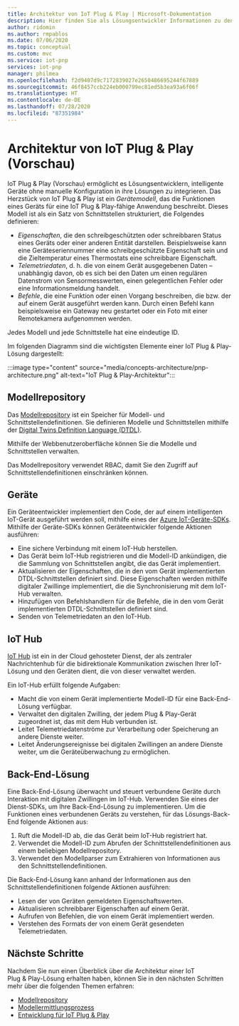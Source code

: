 ```yaml
---
title: Architektur von IoT Plug & Play | Microsoft-Dokumentation
description: Hier finden Sie als Lösungsentwickler Informationen zu den Hauptelementen der Architektur von IoT Plug & Play.
author: ridomin
ms.author: rmpablos
ms.date: 07/06/2020
ms.topic: conceptual
ms.custom: mvc
ms.service: iot-pnp
services: iot-pnp
manager: philmea
ms.openlocfilehash: f2d9407d9c7172839027e2650486695244f67889
ms.sourcegitcommit: 46f8457ccb224eb000799ec81ed5b3ea93a6f06f
ms.translationtype: HT
ms.contentlocale: de-DE
ms.lasthandoff: 07/28/2020
ms.locfileid: "87351984"
---
```

# <a name="iot-plug-and-play-preview-architecture"></a>Architektur von IoT Plug & Play (Vorschau)

IoT Plug & Play (Vorschau) ermöglicht es Lösungsentwicklern, intelligente Geräte ohne manuelle Konfiguration in ihre Lösungen zu integrieren. Das Herzstück von IoT Plug & Play ist ein _Gerätemodell_, das die Funktionen eines Geräts für eine IoT Plug & Play-fähige Anwendung beschreibt. Dieses Modell ist als ein Satz von Schnittstellen strukturiert, die Folgendes definieren:

- _Eigenschaften_, die den schreibgeschützten oder schreibbaren Status eines Geräts oder einer anderen Entität darstellen. Beispielsweise kann eine Geräteseriennummer eine schreibgeschützte Eigenschaft sein und die Zieltemperatur eines Thermostats eine schreibbare Eigenschaft.
- _Telemetriedaten_, d. h. die von einem Gerät ausgegebenen Daten – unabhängig davon, ob es sich bei den Daten um einen regulären Datenstrom von Sensormesswerten, einen gelegentlichen Fehler oder eine Informationsmeldung handelt.
- _Befehle_, die eine Funktion oder einen Vorgang beschreiben, die bzw. der auf einem Gerät ausgeführt werden kann. Durch einen Befehl kann beispielsweise ein Gateway neu gestartet oder ein Foto mit einer Remotekamera aufgenommen werden.

Jedes Modell und jede Schnittstelle hat eine eindeutige ID.

Im folgenden Diagramm sind die wichtigsten Elemente einer IoT Plug & Play-Lösung dargestellt:

:::image type="content" source="media/concepts-architecture/pnp-architecture.png" alt-text="IoT Plug & Play-Architektur":::

## <a name="model-repository"></a>Modellrepository

Das [Modellrepository](./concepts-model-repository.md) ist ein Speicher für Modell- und Schnittstellendefinitionen. Sie definieren Modelle und Schnittstellen mithilfe der [Digital Twins Definition Language (DTDL)](https://github.com/Azure/opendigitaltwins-dtdl).

Mithilfe der Webbenutzeroberfläche können Sie die Modelle und Schnittstellen verwalten.

Das Modellrepository verwendet RBAC, damit Sie den Zugriff auf Schnittstellendefinitionen einschränken können.

## <a name="devices"></a>Geräte

Ein Geräteentwickler implementiert den Code, der auf einem intelligenten IoT-Gerät ausgeführt werden soll, mithilfe eines der [Azure IoT-Geräte-SDKs](./libraries-sdks.md). Mithilfe der Geräte-SDKs können Geräteentwickler folgende Aktionen ausführen:

- Eine sichere Verbindung mit einem IoT-Hub herstellen.
- Das Gerät beim IoT-Hub registrieren und die Modell-ID ankündigen, die die Sammlung von Schnittstellen angibt, die das Gerät implementiert.
- Aktualisieren der Eigenschaften, die in den vom Gerät implementierten DTDL-Schnittstellen definiert sind. Diese Eigenschaften werden mithilfe digitaler Zwillinge implementiert, die die Synchronisierung mit dem IoT-Hub verwalten.
- Hinzufügen von Befehlshandlern für die Befehle, die in den vom Gerät implementierten DTDL-Schnittstellen definiert sind.
- Senden von Telemetriedaten an den IoT-Hub.

## <a name="iot-hub"></a>IoT Hub

[IoT Hub](../iot-hub/about-iot-hub.md) ist ein in der Cloud gehosteter Dienst, der als zentraler Nachrichtenhub für die bidirektionale Kommunikation zwischen Ihrer IoT-Lösung und den Geräten dient, die von dieser verwaltet werden.

Ein IoT-Hub erfüllt folgende Aufgaben:

- Macht die von einem Gerät implementierte Modell-ID für eine Back-End-Lösung verfügbar.
- Verwaltet den digitalen Zwilling, der jedem Plug & Play-Gerät zugeordnet ist, das mit dem Hub verbunden ist.
- Leitet Telemetriedatenströme zur Verarbeitung oder Speicherung an andere Dienste weiter.
- Leitet Änderungsereignisse bei digitalen Zwillingen an andere Dienste weiter, um die Geräteüberwachung zu ermöglichen.

## <a name="backend-solution"></a>Back-End-Lösung

Eine Back-End-Lösung überwacht und steuert verbundene Geräte durch Interaktion mit digitalen Zwillingen im IoT-Hub. Verwenden Sie eines der Dienst-SDKs, um Ihre Back-End-Lösung zu implementieren. Um die Funktionen eines verbundenen Geräts zu verstehen, für das Lösungs-Back-End folgende Aktionen aus:

1. Ruft die Modell-ID ab, die das Gerät beim IoT-Hub registriert hat.
1. Verwendet die Modell-ID zum Abrufen der Schnittstellendefinitionen aus einem beliebigen Modellrepository.
1. Verwendet den Modellparser zum Extrahieren von Informationen aus den Schnittstellendefinitionen.

Die Back-End-Lösung kann anhand der Informationen aus den Schnittstellendefinitionen folgende Aktionen ausführen:

- Lesen der von Geräten gemeldeten Eigenschaftswerten.
- Aktualisieren schreibbarer Eigenschaften auf einem Gerät.
- Aufrufen von Befehlen, die von einem Gerät implementiert werden.
- Verstehen des Formats der von einem Gerät gesendeten Telemetriedaten.

## <a name="next-steps"></a>Nächste Schritte

Nachdem Sie nun einen Überblick über die Architektur einer IoT Plug & Play-Lösung erhalten haben, können Sie in den nächsten Schritten mehr über die folgenden Themen erfahren:

- [Modellrepository](./concepts-model-repository.md)
- [Modellermittlungsprozess](./concepts-model-discovery.md)
- [Entwicklung für IoT Plug & Play](./concepts-developer-guide.md)
